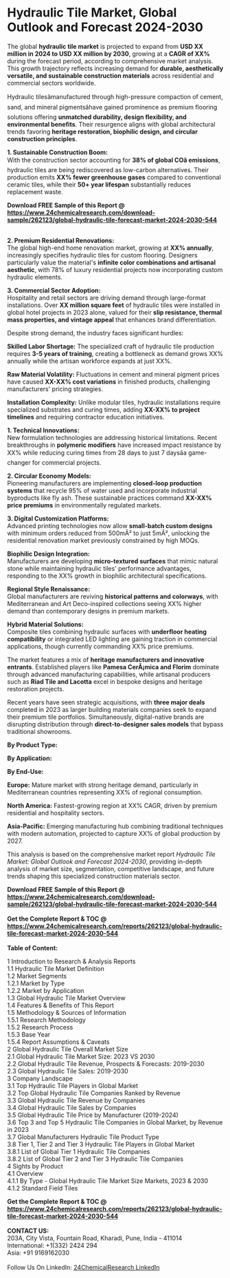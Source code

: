 <h1>Hydraulic Tile Market, Global Outlook and Forecast 2024-2030</h1><p>The global <strong>hydraulic tile market</strong> is projected to expand from <strong>USD XX million in 2024 to USD XX million by 2030</strong>, growing at a <strong>CAGR of XX%</strong> during the forecast period, according to comprehensive market analysis. This growth trajectory reflects increasing demand for <strong>durable, aesthetically versatile, and sustainable construction materials</strong> across residential and commercial sectors worldwide.</p><p>Hydraulic tilesâmanufactured through high-pressure compaction of cement, sand, and mineral pigmentsâhave gained prominence as premium flooring solutions offering <strong>unmatched durability, design flexibility, and environmental benefits</strong>. Their resurgence aligns with global architectural trends favoring <strong>heritage restoration, biophilic design, and circular construction principles</strong>.</p><p><strong>1. Sustainable Construction Boom:</strong><br>
With the construction sector accounting for <strong>38% of global COâ emissions</strong>, hydraulic tiles are being rediscovered as low-carbon alternatives. Their production emits <strong>XX% fewer greenhouse gases</strong> compared to conventional ceramic tiles, while their <strong>50+ year lifespan</strong> substantially reduces replacement waste.</p><div><b>Download FREE Sample of this Report @ 
            <a href="https://www.24chemicalresearch.com/download-sample/262123/global-hydraulic-tile-forecast-market-2024-2030-544">
            https://www.24chemicalresearch.com/download-sample/262123/global-hydraulic-tile-forecast-market-2024-2030-544</a></b></div><br><p><strong>2. Premium Residential Renovations:</strong><br>
The global high-end home renovation market, growing at <strong>XX% annually</strong>, increasingly specifies hydraulic tiles for custom flooring. Designers particularly value the material's <strong>infinite color combinations and artisanal aesthetic</strong>, with 78% of luxury residential projects now incorporating custom hydraulic elements.</p><p><strong>3. Commercial Sector Adoption:</strong><br>
Hospitality and retail sectors are driving demand through large-format installations. Over <strong>XX million square feet</strong> of hydraulic tiles were installed in global hotel projects in 2023 alone, valued for their <strong>slip resistance, thermal mass properties, and vintage appeal</strong> that enhances brand differentiation.</p><p>Despite strong demand, the industry faces significant hurdles:</p><p><strong>Skilled Labor Shortage:</strong> The specialized craft of hydraulic tile production requires <strong>3-5 years of training</strong>, creating a bottleneck as demand grows XX% annually while the artisan workforce expands at just XX%.</p><p><strong>Raw Material Volatility:</strong> Fluctuations in cement and mineral pigment prices have caused <strong>XX-XX% cost variations</strong> in finished products, challenging manufacturers' pricing strategies.</p><p><strong>Installation Complexity:</strong> Unlike modular tiles, hydraulic installations require specialized substrates and curing times, adding <strong>XX-XX% to project timelines</strong> and requiring contractor education initiatives.</p><p><strong>1. Technical Innovations:</strong><br>
New formulation technologies are addressing historical limitations. Recent breakthroughs in <strong>polymeric modifiers</strong> have increased impact resistance by XX% while reducing curing times from 28 days to just 7 daysâa game-changer for commercial projects.</p><p><strong>2. Circular Economy Models:</strong><br>
Pioneering manufacturers are implementing <strong>closed-loop production systems</strong> that recycle 95% of water used and incorporate industrial byproducts like fly ash. These sustainable practices command <strong>XX-XX% price premiums</strong> in environmentally regulated markets.</p><p><strong>3. Digital Customization Platforms:</strong><br>
Advanced printing technologies now allow <strong>small-batch custom designs</strong> with minimum orders reduced from 500mÂ² to just 5mÂ², unlocking the residential renovation market previously constrained by high MOQs.</p><p><strong>Biophilic Design Integration:</strong><br>
	Manufacturers are developing <strong>micro-textured surfaces</strong> that mimic natural stone while maintaining hydraulic tiles' performance advantages, responding to the XX% growth in biophilic architectural specifications.</p><p><strong>Regional Style Renaissance:</strong><br>
	Global manufacturers are reviving <strong>historical patterns and colorways</strong>, with Mediterranean and Art Deco-inspired collections seeing XX% higher demand than contemporary designs in premium markets.</p><p><strong>Hybrid Material Solutions:</strong><br>
	Composite tiles combining hydraulic surfaces with <strong>underfloor heating compatibility</strong> or integrated LED lighting are gaining traction in commercial applications, though currently commanding XX% price premiums.</p><p>The market features a mix of <strong>heritage manufacturers and innovative entrants</strong>. Established players like <strong>Pamesa CerÃ¡mica and Florim</strong> dominate through advanced manufacturing capabilities, while artisanal producers such as <strong>Riad Tile and Lacotta</strong> excel in bespoke designs and heritage restoration projects.</p><p>Recent years have seen strategic acquisitions, with <strong>three major deals</strong> completed in 2023 as larger building materials companies seek to expand their premium tile portfolios. Simultaneously, digital-native brands are disrupting distribution through <strong>direct-to-designer sales models</strong> that bypass traditional showrooms.</p><p><strong>By Product Type:</strong></p><p><strong>By Application:</strong></p><p><strong>By End-Use:</strong></p><p><strong>Europe:</strong> Mature market with strong heritage demand, particularly in Mediterranean countries representing XX% of regional consumption.</p><p><strong>North America:</strong> Fastest-growing region at XX% CAGR, driven by premium residential and hospitality sectors.</p><p><strong>Asia-Pacific:</strong> Emerging manufacturing hub combining traditional techniques with modern automation, projected to capture XX% of global production by 2027.</p><p>This analysis is based on the comprehensive market report <em>Hydraulic Tile Market: Global Outlook and Forecast 2024-2030</em>, providing in-depth analysis of market size, segmentation, competitive landscape, and future trends shaping this specialized construction materials sector.</p><div><b>Download FREE Sample of this Report @ 
            <a href="https://www.24chemicalresearch.com/download-sample/262123/global-hydraulic-tile-forecast-market-2024-2030-544">
            https://www.24chemicalresearch.com/download-sample/262123/global-hydraulic-tile-forecast-market-2024-2030-544</a></b></div><br><div><b>Get the Complete Report & TOC @ 
            <a href="https://www.24chemicalresearch.com/reports/262123/global-hydraulic-tile-forecast-market-2024-2030-544">
            https://www.24chemicalresearch.com/reports/262123/global-hydraulic-tile-forecast-market-2024-2030-544</a></b></div><br>
            <b>Table of Content:</b><p>1 Introduction to Research & Analysis Reports<br />
    1.1 Hydraulic Tile Market Definition<br />
    1.2 Market Segments<br />
        1.2.1 Market by Type<br />
        1.2.2 Market by Application<br />
    1.3 Global Hydraulic Tile Market Overview<br />
    1.4 Features & Benefits of This Report<br />
    1.5 Methodology & Sources of Information<br />
        1.5.1 Research Methodology<br />
        1.5.2 Research Process<br />
        1.5.3 Base Year<br />
        1.5.4 Report Assumptions & Caveats<br />
2 Global Hydraulic Tile Overall Market Size<br />
    2.1 Global Hydraulic Tile Market Size: 2023 VS 2030<br />
    2.2 Global Hydraulic Tile Revenue, Prospects & Forecasts: 2019-2030<br />
    2.3 Global Hydraulic Tile Sales: 2019-2030<br />
3 Company Landscape<br />
    3.1 Top Hydraulic Tile Players in Global Market<br />
    3.2 Top Global Hydraulic Tile Companies Ranked by Revenue<br />
    3.3 Global Hydraulic Tile Revenue by Companies<br />
    3.4 Global Hydraulic Tile Sales by Companies<br />
    3.5 Global Hydraulic Tile Price by Manufacturer (2019-2024)<br />
    3.6 Top 3 and Top 5 Hydraulic Tile Companies in Global Market, by Revenue in 2023<br />
    3.7 Global Manufacturers Hydraulic Tile Product Type<br />
    3.8 Tier 1, Tier 2 and Tier 3 Hydraulic Tile Players in Global Market<br />
        3.8.1 List of Global Tier 1 Hydraulic Tile Companies<br />
        3.8.2 List of Global Tier 2 and Tier 3 Hydraulic Tile Companies<br />
4 Sights by Product<br />
    4.1 Overview<br />
        4.1.1 By Type - Global Hydraulic Tile Market Size Markets, 2023 & 2030<br />
        4.1.2 Standard Field Tiles<br />
        </p><div><b>Get the Complete Report & TOC @ 
            <a href="https://www.24chemicalresearch.com/reports/262123/global-hydraulic-tile-forecast-market-2024-2030-544">
            https://www.24chemicalresearch.com/reports/262123/global-hydraulic-tile-forecast-market-2024-2030-544</a></b></div><br><b>CONTACT US:</b><br>
            203A, City Vista, Fountain Road, Kharadi, Pune, India - 411014<br>
            International: +1(332) 2424 294<br>
            Asia: +91 9169162030 <br><br>
            Follow Us On LinkedIn: <a href="https://www.linkedin.com/company/24chemicalresearch/">24ChemicalResearch LinkedIn</a>